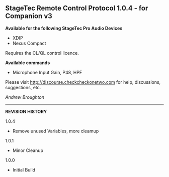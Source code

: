 ## StageTec Remote Control Protocol 1.0.4 - for Companion v3

**Available for the following StageTec Pro Audio Devices**

- XDIP
- Nexus Compact

Requires the CL/QL control licence.

**Available commands**

- Microphone Input Gain, P48, HPF

Please visit http://discourse.checkcheckonetwo.com for help, discussions, suggestions, etc.

_Andrew Broughton_

---

**REVISION HISTORY**

1.0.4

- Remove unused Variables, more cleamup

1.0.1

- Minor Cleanup

1.0.0

- Initial Build
